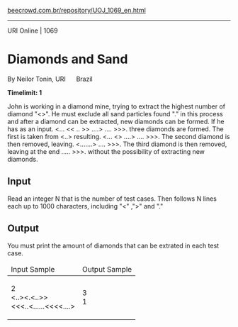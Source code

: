 <p><a href="https://www.beecrowd.com.br/repository/UOJ_1069_en.html">beecrowd.com.br/repository/UOJ_1069_en.html</a></p><hr>
<div>
  <span>URI Online | 1069</span>
  <h1>Diamonds and Sand</h1>
  <div><p>
     By Neilor Tonin, URI <img alt="" src="https://resources.beecrowd.com.br/gallery/images/flags/br.gif" style="width: 16px; height: 11px; "> Brazil</p>
  </div>
  <strong>Timelimit: 1</strong>
</div>
<div>
<div>
  <p>
   John is working in a diamond mine, trying to extract the highest number of diamond "&lt;&gt;". He must exclude all sand particles found "." in this process and after a diamond can be extracted, new diamonds can be formed. If he has as an input. &lt;... &lt;&lt; .. &gt;&gt; ....&gt; .... &gt;&gt;&gt;. three diamonds are formed. The first is taken from &lt;..&gt; resulting. &lt;... &lt;&gt; ....&gt; .... &gt;&gt;&gt;. The second diamond is then removed, leaving. &lt;.......&gt; .... &gt;&gt;&gt;. The third diamond is then removed, leaving at the end ..... &gt;&gt;&gt;. without the possibility of extracting new diamonds.</p>
</div>
<h2>Input</h2>
<div>
  <p>
   Read an integer N that is the number of test cases. Then follows N lines each up to 1000 characters, including "&lt;" ,"&gt;" and "."</p>
</div>
<h2>Output</h2>
<div>
  <p>
   You must print the amount of diamonds that can be extrated in each test case.</p>
</div>
<div></div>
  <table>
    <thead>
      <tr>
        <td>Input Sample</td>
        <td>Output Sample</td>
      </tr>
    </thead>
    <tbody>
      <tr>
        <td>
          <p>
           2<br>
           &lt;..&gt;&lt;.&lt;..&gt;&gt;<br>
           &lt;&lt;&lt;..&lt;......&lt;&lt;&lt;&lt;....&gt;</p>
        </td>
        <td>
          <p>
           3<br>
           1</p>
        </td>
      </tr>
    </tbody>
  </table>
</div>